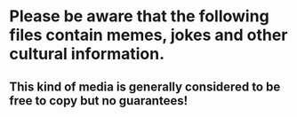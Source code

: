 # Please be aware that the following files contain memes, jokes and other cultural information.
## This kind of media is generally considered to be free to copy but no guarantees!